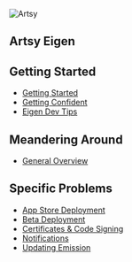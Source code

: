 ![Artsy](../AppIcon_114.png "Artsy")

## Artsy Eigen

Getting Started
---------------------

* [Getting Started](getting_started.md)
* [Getting Confident](getting_confident.md)
* [Eigen Dev Tips](eigen_tips.md)

Meandering Around
---------------------
* [General Overview](overview.md)

Specific Problems
---------------------

* [App Store Deployment](deploy_to_app_store.md)
* [Beta Deployment](deploy_to_beta.md)
* [Certificates & Code Signing](certs.md)
* [Notifications](notifications.md)
* [Updating Emission](updating_emission.md)
